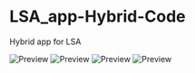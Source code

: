 # LSA_app-Hybrid-Code
Hybrid app for LSA

![Preview](https://raw.githubusercontent.com/shobhitchittora/LSA_app-Hybrid-Code/master/resources/Capture1.PNG "Capture 1")
![Preview](https://raw.githubusercontent.com/shobhitchittora/LSA_app-Hybrid-Code/master/resources/Capture2.PNG "Capture 1")
![Preview](https://raw.githubusercontent.com/shobhitchittora/LSA_app-Hybrid-Code/master/resources/Capture3.PNG "Capture 1")
![Preview](https://raw.githubusercontent.com/shobhitchittora/LSA_app-Hybrid-Code/master/resources/Capture4.PNG "Capture 1")

